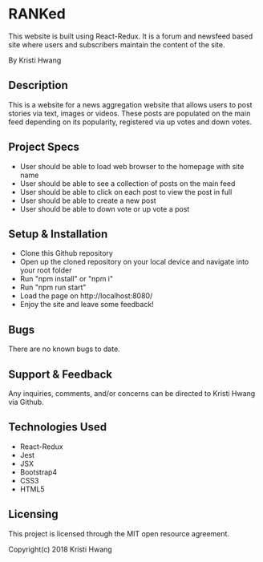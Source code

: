 # RANKed

This website is built using React-Redux.  It is a forum and newsfeed based site where users and subscribers maintain the content of the site.

By Kristi Hwang

## Description

This is a website for a news aggregation website that allows users to post stories via text, images or videos.  These posts are populated on the main feed depending on its popularity, registered via up votes and down votes.

## Project Specs

* User should be able to load web browser to the homepage with site name
* User should be able to see a collection of posts on the main feed
* User should be able to click on each post to view the post in full
* User should be able to create a new post
* User should be able to down vote or up vote a post

## Setup & Installation

* Clone this Github repository
* Open up the cloned repository on your local device and navigate into your root folder
* Run "npm install" or "npm i"
* Run "npm run start"
* Load the page on http://localhost:8080/
* Enjoy the site and leave some feedback!

## Bugs

There are no known bugs to date.

## Support & Feedback

Any inquiries, comments, and/or concerns can be directed to Kristi Hwang via Github.

## Technologies Used

* React-Redux
* Jest
* JSX
* Bootstrap4
* CSS3
* HTML5

## Licensing

This project is licensed through the MIT open resource agreement.

Copyright(c) 2018 Kristi Hwang
